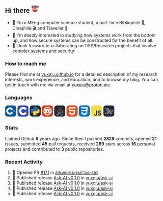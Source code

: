 ## Hi there <picture><img src="./assets/cowboy.png" alt="Cowboy Hat Face" width="25" height="25" /></picture>

- 📖 I'm a MEng computer science student, a part-time Bibliophile 📕, Cinephile 🎬 and Traveller 🚀
- 📍 I'm deeply interested in studying how systems work from the bottom up, and how secure systems can be constructed for the benefit of all.
- 👯 I look forward to collaborating on OSS/Research projects that involve complex systems and security!

### How to reach me

Please find me at [yuxqiu.github.io](https://yuxqiu.github.io/) for a detailed description of my research interests, work experience, and education, and to browse my blog. You can get in touch with me via email at [yuxqiu@proton.me](mailto:yuxqiu@proton.me).

### Languages

<p float="left">
<picture><img src="./assets/cpp.svg" alt="cpp" width="36" /></picture>
<picture><img src="./assets/c.svg" alt="c" width="36" /></picture>
<picture><img src="./assets/py.svg" alt="python" width="36" /></picture>
<picture><img src="./assets/rust.svg" alt="rust" width="36" /></picture>
<picture><img src="./assets/java.svg" alt="java" width="36" /></picture>
<picture><img src="./assets/html.svg" alt="html" width="36" /></picture>
<picture><img src="./assets/css.svg" alt="css" width="36" /></picture>
<picture><img src="./assets/js.svg" alt="js" width="36" /></picture>
<picture><img src="./assets/haskell.svg" alt="haskell" width="36" /></picture>
</p>

### Stats

I joined Github **6** years ago. Since then I pushed **2829** commits, opened **21** issues, submitted **45** pull requests, received **289** stars across **16** personal projects and contributed to **3** public repositories.

### Recent Activity

<!--START_SECTION:activity-->
1. 💪 Opened PR [#171](https://github.com/arkworks-rs/r1cs-std/pull/171) in [arkworks-rs/r1cs-std](https://github.com/arkworks-rs/r1cs-std)
2. 🚀 Published release [Ask-AI v0.1.0](https://github.com/yuxqiu/ask-ai/releases/tag/0.1.0) in [yuxqiu/ask-ai](https://github.com/yuxqiu/ask-ai)
3. 🚀 Published release [Ask-AI v0.1.0](https://github.com/yuxqiu/ask-ai/releases/tag/0.1.0) in [yuxqiu/ask-ai](https://github.com/yuxqiu/ask-ai)
4. 🚀 Published release [Ask-AI v0.1.0](https://github.com/yuxqiu/ask-ai/releases/tag/0.1.0) in [yuxqiu/ask-ai](https://github.com/yuxqiu/ask-ai)
5. 🚀 Published release [Ask-AI v0.1.0](https://github.com/yuxqiu/ask-ai/releases/tag/0.1.0) in [yuxqiu/ask-ai](https://github.com/yuxqiu/ask-ai)
<!--END_SECTION:activity-->

